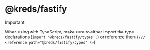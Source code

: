 # @kreds/fastify

> [!IMPORTANT]
> When using with TypeScript, make sure to either import the type declarations (`import '@kreds/fastify/types';`) or reference them (`/// <reference path="@kreds/fastify/types" />`)
